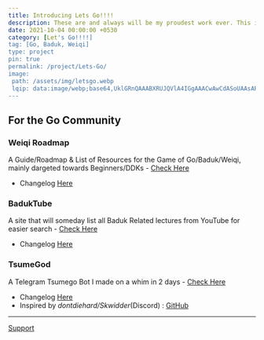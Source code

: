 ```yaml
---
title: Introducing Lets Go!!!!
description: These are and always will be my proudest work ever. This is a collection of Go projects I did for the community, main focus are the Roadmap and BadukTube 
date: 2021-10-04 00:00:00 +0530
category: [Let's Go!!!!]
tag: [Go, Baduk, Weiqi]
type: project 
pin: true
permalink: /project/Lets-Go/
image: 
 path: /assets/img/letsgo.webp
 lqip: data:image/webp;base64,UklGRnQAAABXRUJQVlA4IGgAAACwAwCdASoUAAsAPzmGuVOvKSWisAgB4CcJbAC06CGV/K3hngNqGAD+pTqOfYgV7PaZlOXqoUR9e8oSa0vMcSdYxktCnIUY3gR4n0v3JLUdli2/TpDNuHk1p9Ujuq1ihMJ+CAg2UaToAA==
---
```


## For the Go Community

### Weiqi Roadmap

A Guide/Roadmap & List of Resources for the Game of Go/Baduk/Weiqi, mainly dargeted towards Beginners/DDKs - [Check Here](https://weiqi.soumyak4.in)
 - Changelog [Here](/project/Weiqi-Roadmap/)

### BadukTube

A site that will someday list all Baduk Related lectures from YouTube for easier search - [Check Here](https://baduktube.soumyak4.in)
 - Changelog [Here](/project/BadukTube/)

### TsumeGod

A Telegram Tsumego Bot I made on a whim in 2 days - [Check Here](https://tsumegod.soumyak4.in)
 - Changelog [Here](/project/TsumeGod/)
 - Inspired by _dontdiehard/Skwidder_(Discord) : <a href="https://github.com/Skwidder/IGS-Puzzle-Bot" target="_blank">GitHub</a>

<hr>
<a href="/Support/" class="btn grn fas fa-money-bill"> Support</a> 